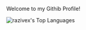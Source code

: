 Welcome to my Githib Profile!

![razivex's Top Languages](https://github-readme-stats.vercel.app/api/top-langs/?username=razivex&theme=onedark&show_icons=true&hide_border=false&layout=compact)

